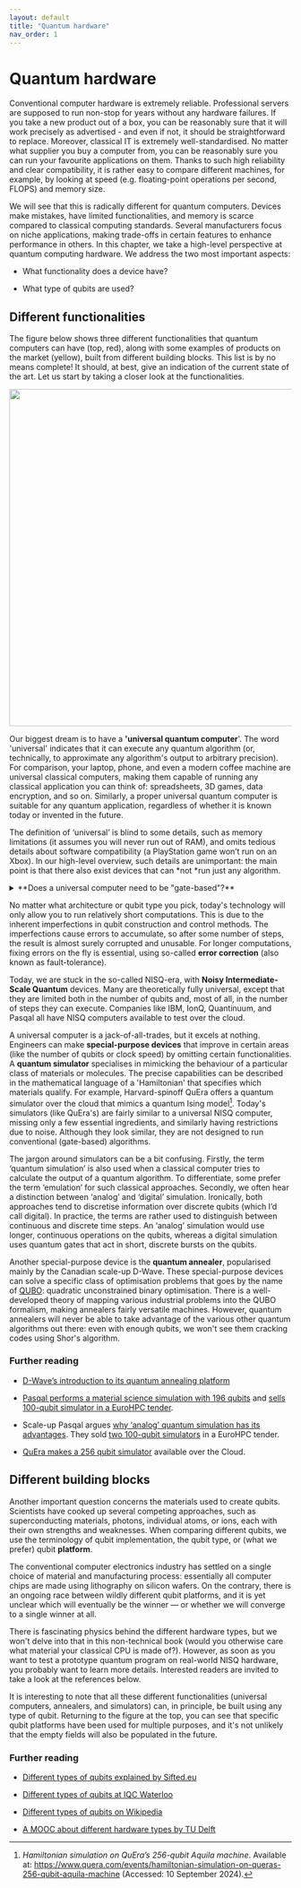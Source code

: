 ```yaml
---
layout: default
title: "Quantum hardware"
nav_order: 1
---
```


# Quantum hardware

Conventional computer hardware is extremely reliable. Professional
servers are supposed to run non-stop for years without any hardware
failures. If you take a new product out of a box, you can be reasonably
sure that it will work precisely as advertised - and even if not, it
should be straightforward to replace. Moreover, classical IT is
extremely well-standardised. No matter what supplier you buy a computer
from, you can be reasonably sure you can run your favourite applications
on them. Thanks to such high reliability and clear compatibility, it is
rather easy to compare different machines, for example, by looking at
speed (e.g. floating-point operations per second, FLOPS) and memory
size.

We will see that this is radically different for quantum computers.
Devices make mistakes, have limited functionalities, and memory is
scarce compared to classical computing standards. Several manufacturers
focus on niche applications, making trade-offs in certain features to
enhance performance in others. In this chapter, we take a high-level
perspective at quantum computing hardware. We address the two most
important aspects:

- What functionality does a device have?

- What type of qubits are used?

## Different functionalities

The figure below shows three different functionalities that quantum
computers can have (top, red), along with some examples of products on
the market (yellow), built from different building blocks. This list is
by no means complete! It should, at best, give an indication of the
current state of the art. Let us start by taking a closer look at the
functionalities.

<img src=" {{ site.baseurl }}/media/image24.png"
style="width:6.26806in" />

Our biggest dream is to have a **'universal quantum computer**'. The
word 'universal' indicates that it can execute any quantum algorithm
(or, technically, to approximate any algorithm's output to arbitrary
precision). For comparison, your laptop, phone, and even a modern coffee
machine are universal classical computers, making them capable of
running any classical application you can think of: spreadsheets, 3D
games, data encryption, and so on. Similarly, a proper universal quantum
computer is suitable for any quantum application, regardless of whether
it is known today or invented in the future. 

The definition of ‘universal’ is blind to some details, such as memory
limitations (it assumes you will never run out of RAM), and omits
tedious details about software compatibility (a PlayStation game won’t
run on an Xbox). In our high-level overview, such details are
unimportant: the main point is that there also exist devices that
can *not *run just any algorithm.

<details markdown="1">

<summary>**Does a universal computer need to be "gate-based"?**</summary>

No, there are various computational models that are universal.

There are different ways to make a ‘universal quantum computer’. The
most popular way is to use
a [**gate-based**](https://en.wikipedia.org/wiki/Quantum_circuit) approach,
where elementary operations (‘gates’) change the data stored one or two
qubits at a time. This perspective is most intuitive for those used to
conventional logical circuits (with AND, OR and NOT gates), and most
quantum algorithms are presented in this language. Other alternatives
include [**adiabatic**](https://en.wikipedia.org/wiki/Adiabatic_quantum_computation) computation
and [**measurement-based **](https://en.wikipedia.org/wiki/One-way_quantum_computer)computation,
which can theoretically run any algorithm written for a gate-based 
computer without issues. 

At this moment, gate-based computers are by far the most widespread and
appear to be the most popular approach in the race towards a
million-qubit quantum computer: by nearly all large tech-companies rely
on this architecture. There is one important exception.
Some [**photonics
startups**](https://www.hpcwire.com/2022/04/21/psiquantums-path-to-1-million-qubits-by-the-middle-of-the-decade/) are
working towards measurement-based computing, as this overcomes the
challenges in performing ‘entangling’ quantum gates with photons. In the
following, we will focus mostly on gate-based computers.

</details>

No matter what architecture or qubit type you pick, today's technology
will only allow you to run relatively short computations. This is due to
the inherent imperfections in qubit construction and control methods.
The imperfections cause errors to accumulate, so after some number of
steps, the result is almost surely corrupted and unusable. For longer
computations, fixing errors on the fly is essential, using
so-called **error correction** (also known as fault-tolerance).  

Today, we are stuck in the so-called NISQ-era, with **Noisy
Intermediate-Scale Quantum** devices. Many are theoretically fully
universal, except that they are limited both in the number of qubits
and, most of all, in the number of steps they can execute. Companies
like IBM, IonQ, Quantinuum, and Pasqal all have NISQ computers available
to test over the cloud. 

A universal computer is a jack-of-all-trades, but it excels at nothing.
Engineers can make **special-purpose devices** that improve in certain
areas (like the number of qubits or clock speed) by omitting certain
functionalities. A **quantum simulator** specialises in mimicking the
behaviour of a particular class of materials or molecules. The precise
capabilities can be described in the mathematical language of a
'Hamiltonian' that specifies which materials qualify. For example,
Harvard-spinoff QuEra offers a quantum simulator over the cloud that
mimics a quantum Ising model[^58]. Today's simulators (like QuEra's) are
fairly similar to a universal NISQ computer, missing only a few
essential ingredients, and similarly having restrictions due to noise.
Although they look similar, they are not designed to run conventional
(gate-based) algorithms.

The jargon around simulators can be a bit confusing. Firstly, the term
‘quantum simulation’ is also used when a classical computer tries to
calculate the output of a quantum algorithm. To differentiate, some
prefer the term ‘emulation’ for such classical approaches. Secondly, we
often hear a distinction between ‘analog’ and ‘digital’ simulation.
Ironically, both approaches tend to discretise information over discrete
qubits (which I’d call digital). In practice, the terms are rather used
to distinguish between continuous and discrete time steps. An ‘analog’
simulation would use longer, continuous operations on the qubits,
whereas a digital simulation uses quantum gates that act in short,
discrete bursts on the qubits.

Another special-purpose device is the **quantum annealer**, popularised
mainly by the Canadian scale-up D-Wave. These special-purpose devices
can solve a specific class of optimisation problems that goes by the
name
of [QUBO](https://en.wikipedia.org/wiki/Quadratic_unconstrained_binary_optimization):
quadratic unconstrained binary optimisation. There is a well-developed
theory of mapping various industrial problems into the QUBO formalism,
making annealers fairly versatile machines. However, quantum annealers
will never be able to take advantage of the various other quantum
algorithms out there: even with enough qubits, we won't see them
cracking codes using Shor's algorithm. 

[^58]: *Hamiltonian simulation on QuEra’s 256-qubit Aquila machine*.
    Available at:
    <https://www.quera.com/events/hamiltonian-simulation-on-queras-256-qubit-aquila-machine>
    (Accessed: 10 September 2024).

### Further reading

- [D-Wave’s introduction to its quantum annealing
  platform](https://docs.dwavesys.com/docs/latest/c_gs_2.html)

- [Pasqal performs a material science simulation with 196
  qubits](https://www.pasqal.com/articles/simulating-phases-of-matter-in-magnetic-materials-with-qubits) and [sells
  100-qubit simulator in a EuroHPC
  tender](https://eurohpc-ju.europa.eu/two-100-qubits-quantum-computers-pasqal-fzj-and-genci-boost-hpcqs-pan-european-hybrid-hpcquantum-2022-05-30_en).

- Scale-up Pasqal argues [why ‘analog’ quantum simulation has its
  advantages](https://www.pasqal.com/news/the-analog-neutral-atom-advantage-in-the-noisy-qubits-era/).
  They sold [two 100-qubit
  simulators](https://eurohpc-ju.europa.eu/two-100-qubits-quantum-computers-pasqal-fzj-and-genci-boost-hpcqs-pan-european-hybrid-hpcquantum-2022-05-30_en)
  in a EuroHPC tender.

- [QuEra makes a 256 qubit
  simulator](https://www.technologyreview.com/2021/11/17/1040243/quantum-computer-256-bit-startup/) available
  over the Cloud. 

## Different building blocks

Another important question concerns the materials used to create qubits.
Scientists have cooked up several competing approaches, such as
superconducting materials, photons, individual atoms, or ions, each with
their own strengths and weaknesses. When comparing different qubits, we
use the terminology of qubit implementation, the qubit type, or (what we
prefer) qubit **platform**. 

The conventional computer electronics industry has settled on a single
choice of material and manufacturing process: essentially all computer
chips are made using lithography on silicon wafers. On the contrary,
there is an ongoing race between wildly different qubit platforms, and
it is yet unclear which will eventually be the winner — or whether we
will converge to a single winner at all. 

There is fascinating physics behind the different hardware types, but we
won't delve into that in this non-technical book (would you otherwise
care what material your classical CPU is made of?). However, as soon as
you want to test a prototype quantum program on real-world NISQ
hardware, you probably want to learn more details. Interested readers
are invited to take a look at the references below.

It is interesting to note that all these different functionalities
(universal computers, annealers, and simulators) can, in principle, be
built using any type of qubit. Returning to the figure at the top, you
can see that specific qubit platforms have been used for multiple
purposes, and it's not unlikely that the empty fields will also be
populated in the future.

### Further reading

- [Different types of qubits explained by
  Sifted.eu](https://sifted.eu/articles/quest-qubits-quantum-startups-explained)

- [Different types of qubits at IQC
  Waterloo](https://uwaterloo.ca/institute-for-quantum-computing/quantum-101/quantum-information-science-and-technology/what-qubit)

- [Different types of qubits on
  Wikipedia](https://en.wikipedia.org/wiki/Qubit#Physical_implementations)

- [A MOOC about different hardware types by TU
  Delft](https://online-learning.tudelft.nl/courses/the-hardware-of-a-quantum-computer)

